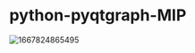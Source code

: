 # python-pyqtgraph-MIP
![1667824865495](https://user-images.githubusercontent.com/60532565/200313161-c7d10b1c-cd75-4f75-bd34-6294549270be.jpg)

